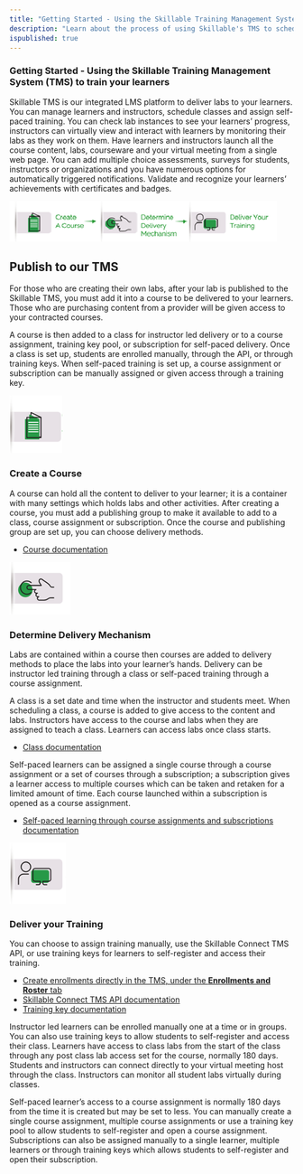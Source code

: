 ```yaml
---
title: "Getting Started - Using the Skillable Training Management System (TMS) to train your learners"
description: "Learn about the process of using Skillable's TMS to schedule labs and training for learners."
ispublished: true
---
```



### Getting Started - Using the Skillable Training Management System (TMS) to train your learners

Skillable TMS is our integrated LMS platform to deliver labs to your learners. You can manage learners and instructors, schedule classes and assign self-paced training. You can check lab instances to see your learners’ progress, instructors can virtually view and interact with learners by monitoring their labs as they work on them. Have learners and instructors launch all the course content, labs, courseware and your virtual meeting from a single web page. You can add multiple choice assessments, surveys for students, instructors or organizations and you have numerous options for automatically triggered notifications. Validate and recognize your learners’ achievements with certificates and badges. 

![](/tms/images/tms-process1.png)

## Publish to our TMS
 
For those who are creating their own labs, after your lab is published to the Skillable TMS, you must add it into a course to be delivered to your learners. Those who are purchasing content from a provider will be given access to your contracted courses.

A course is then added to a class for instructor led delivery or to a course assignment, training key pool, or subscription for self-paced delivery. Once a class is set up, students are enrolled manually, through the API, or through training keys. When self-paced training is set up, a course assignment or subscription can be manually assigned or given access through a training key.
 
![](/tms/images/create_course.png)

### Create a Course
A course can hold all the content to deliver to your learner; it is a container with many settings which holds labs and other activities. After creating a course, you must add a publishing group to make it available to add to a class, course assignment or subscription. Once the course and publishing group are set up, you can choose delivery methods.

* [Course documentation](https://docs.skillable.com/tms/home-landing-pages/admin-courses-and-activities-landing.md)

![](/tms/images/delivery_mech.png)

### Determine Delivery Mechanism
Labs are contained within a course then courses are added to delivery methods to place the labs into your learner’s hands. Delivery can be instructor led training through a class or self-paced training through a course assignment. 

A class is a set date and time when the instructor and students meet. When scheduling a class, a course is added to give access to the content and labs. Instructors have access to the course and labs when they are assigned to teach a class. Learners can access labs once class starts.

* [Class documentation](https://docs.skillable.com/tms/home-landing-pages/admin-classes-landing.md)

Self-paced learners can be assigned a single course through a course assignment or a set of courses through a subscription; a subscription gives a learner access to multiple courses which can be taken and retaken for a limited amount of time. Each course launched within a subscription is opened as a course assignment. 

* [Self-paced learning through course assignments and subscriptions documentation](https://docs.skillable.com/tms/home-landing-pages/admin-self-paced-learning-and-subscriptions-landing.md)
 
 ![](/tms/images/deliver_training.png)
 
### Deliver your Training
You can choose to assign training manually, use the Skillable Connect TMS API, or use training keys for learners to self-register and access their training.

* [Create enrollments directly in the TMS, under the **Enrollments and Roster** tab](https://docs.skillable.com/tms/home-landing-pages/admin-classes-landing.md)
* [Skillable Connect TMS API documentation](https://connect.skillable.com/tms/overview/#section/Introduction-or-TMS-API)
* [Training key documentation](https://docs.skillable.com/tms/tms-administrators/tms-fundamentals/trainingkey-basics.md)

Instructor led learners can be enrolled manually one at a time or in groups. You can also use training keys to allow students to self-register and access their class. Learners have access to class labs from the start of the class through any post class lab access set for the course, normally 180 days. Students and instructors can connect directly to your virtual meeting host through the class. Instructors can monitor all student labs virtually during classes. 

Self-paced learner’s access to a course assignment is normally 180 days from the time it is created but may be set to less. You can manually create a single course assignment, multiple course assignments or use a training key pool to allow students to self-register and open a course assignment. Subscriptions can also be assigned manually to a single learner, multiple learners or through training keys which allows students to self-register and open their subscription.
